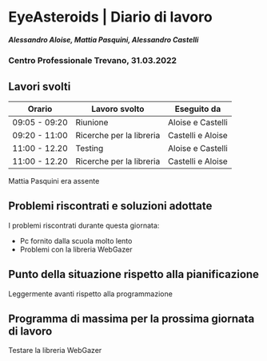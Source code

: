 # EyeAsteroids | Diario di lavoro
##### Alessandro Aloise, Mattia Pasquini, Alessandro Castelli
### Centro Professionale Trevano, 31.03.2022

## Lavori svolti


|Orario        |Lavoro svolto                                               	  |Eseguito da        |
|--------------|----------------------------------------------------------------- |-------------------|
|09:05 - 09:20 | Riunione 		  												  |Aloise e Castelli|
|09:20 - 11:00 | Ricerche per la libreria				  	 					  |Castelli e Aloise|
|11:00 - 12.20 | Testing		  												  |Aloise e Castelli|
|11:00 - 12.20 | Ricerche per la libreria				   						  |Castelli e Aloise|

Mattia Pasquini era assente

##  Problemi riscontrati e soluzioni adottate
I problemi riscontrati durante questa giornata:

* Pc fornito dalla scuola molto lento 
* Problemi con la libreria WebGazer


##  Punto della situazione rispetto alla pianificazione
Leggermente avanti rispetto alla programmazione

## Programma di massima per la prossima giornata di lavoro
Testare la libreria WebGazer
